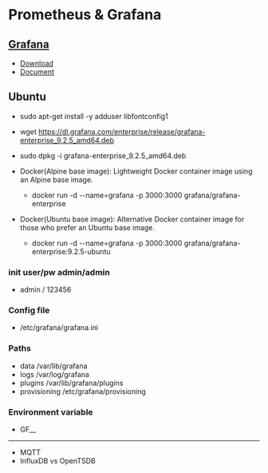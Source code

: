 # Prometheus & Grafana

## [Grafana](https://grafana.com/)
- [Download](https://grafana.com/grafana/download)
- [Document](https://grafana.com/docs/grafana/latest/)

## Ubuntu 
- sudo apt-get install -y adduser libfontconfig1
- wget https://dl.grafana.com/enterprise/release/grafana-enterprise_9.2.5_amd64.deb
- sudo dpkg -i grafana-enterprise_9.2.5_amd64.deb

- Docker(Alpine base image): Lightweight Docker container image using an Alpine base image.
  - docker run -d --name=grafana -p 3000:3000 grafana/grafana-enterprise
- Docker(Ubuntu base image): Alternative Docker container image for those who prefer an Ubuntu base image.
  - docker run -d --name=grafana -p 3000:3000 grafana/grafana-enterprise:9.2.5-ubuntu

### init user/pw admin/admin
- admin / 123456

### Config file
- /etc/grafana/grafana.ini 

### Paths 
- data /var/lib/grafana
- logs /var/log/grafana
- plugins /var/lib/grafana/plugins
- provisioning /etc/grafana/provisioning

### Environment variable 
- GF_<SectionName>_<KeyName>

-----------------------------------------------
- MQTT
- InfluxDB vs OpenTSDB